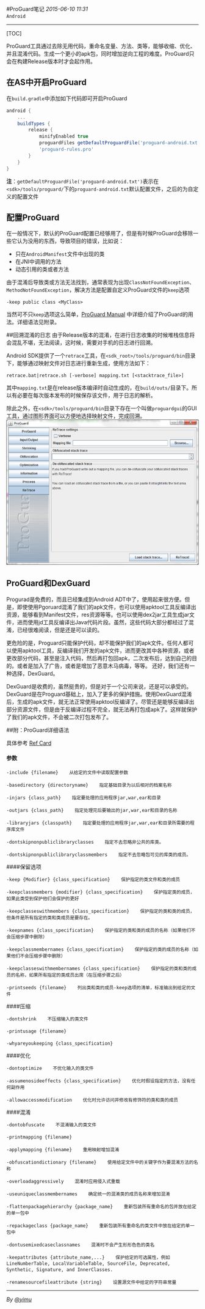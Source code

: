 #ProGuard笔记
*2015-06-10 11:31*<br/>``Android``

---
[TOC]

ProGuard工具通过去除无用代码，重命名变量、方法、类等，能够收缩、优化、并且混淆代码。生成一个更小的apk包，同时增加逆向工程的难度。ProGuard只会在构建Release版本时才会起作用。

## 在AS中开启ProGuard
在`build.gradle`中添加如下代码即可开启ProGuard
```groovy
android {
    ...
    buildTypes {
        release {
            minifyEnabled true 
            proguardFiles getDefaultProguardFile('proguard-android.txt'),
            'proguard-rules.pro'
        }
    }
}
```
**注**：`getDefaultProguardFile('proguard-android.txt')`表示在`<sdk>/tools/proguard/`下的`proguard-android.txt`默认配置文件，之后的为自定义的配置文件

## 配置ProGuard
在一般情况下，默认的ProGuard配置已经够用了，但是有时候ProGuard会移除一些它认为没用的东西，导致项目的错误，比如说：
- 只在`AndroidManifest`文件中出现的类
- 在JNI中调用的方法
- 动态引用的类或者方法

由于混淆后导致类或方法无法找到，通常表现为出现`ClassNotFoundException`、`MethodNotFoundException`，解决方法是配置自定义ProGuard文件的`keep`选项
```
-keep public class <MyClass>
```
当然可不只`keep`选项这么简单，[ProGuard Manual](http://stuff.mit.edu/afs/sipb/project/android/sdk/android-sdk-linux/tools/proguard/docs/index.html#manual/introduction.html) 中详细介绍了ProGuard的用法。详细语法见附录。


##回溯混淆的日志
由于Release版本的混淆，在进行日志收集的时候堆栈信息将会混乱不堪，无法阅读，这时候，需要对手机的日志进行回溯。

Android SDK提供了一个`retrace`工具，在`<sdk_root>/tools/proguard/bin`目录下，能够通过映射文件对日志进行重新生成，使用方法如下：
```
retrace.bat|retrace.sh [-verbose] mapping.txt [<stacktrace_file>]
```
其中`mapping.txt`是在release版本编译时自动生成的，在`build/outs/`目录下。所以有必要在每次版本发布的时候保存该文件，用于日志的解析。

除此之外，在`<sdk>/tools/proguard/bin`目录下存在一个叫做`proguardgui`的GUI工具，通过图形界面可以方便地选择映射文件，完成回溯。
![Alt text](./1433906661060.png)


## ProGuard和DexGuard

Progurad是免费的，而且已经集成到Android ADT中了，使用起来很方便。但是，即使使用Pgoruard混淆了我们的apk文件，也可以使用apktool工具反编译出资源，能够看到Manifest文件，res资源等等。也可以使用dex2jar工具生成jar文件，进而使用jd工具反编译出Java代码片段。虽然，这些代码大部分都经过了混淆，已经很难阅读，但是还是可以读的。

更危险的是，Proguard只能保护代码，却不能保护我们的apk文件。任何人都可以使用apktool工具，反编译我们开发的apk文件，进而更改其中各种资源，或者更改部分代码，甚至是注入代码，然后再打包回apk，二次发布后，达到自己的目的。或者是加入了广告，或者是增加了恶意木马病毒，等等。
还好，我们还有一种选择，DexGuard。

DexGuard是收费的，虽然挺贵的，但是对于一个公司来说，还是可以承受的。DexGuard是在Proguard基础上，加入了更多的保护措施。使用DexGuard混淆后，生成的apk文件，就无法正常使用apktool反编译了。尽管还是能够反编译出部分资源文件，但是由于反编译过程不完全，就无法再打包成apk了。这样就保护了我们的apk文件，不会被二次打包发布了。

##附：ProGuard详细语法

具体参考 [Ref Card](https://stuff.mit.edu/afs/sipb/project/android/sdk/android-sdk-linux/tools/proguard/docs/index.html#manual/refcard.html)

#### 参数
```
-include {filename}    从给定的文件中读取配置参数 

-basedirectory {directoryname}    指定基础目录为以后相对的档案名称 

-injars {class_path}    指定要处理的应用程序jar,war,ear和目录 

-outjars {class_path}    指定处理完后要输出的jar,war,ear和目录的名称 

-libraryjars {classpath}    指定要处理的应用程序jar,war,ear和目录所需要的程序库文件 

-dontskipnonpubliclibraryclasses    指定不去忽略非公共的库类。 

-dontskipnonpubliclibraryclassmembers    指定不去忽略包可见的库类的成员。 
```

####保留选项 
```
-keep {Modifier} {class_specification}    保护指定的类文件和类的成员 

-keepclassmembers {modifier} {class_specification}    保护指定类的成员，如果此类受到保护他们会保护的更好 

-keepclasseswithmembers {class_specification}    保护指定的类和类的成员，但条件是所有指定的类和类成员是要存在。 

-keepnames {class_specification}    保护指定的类和类的成员的名称（如果他们不会压缩步骤中删除） 

-keepclassmembernames {class_specification}    保护指定的类的成员的名称（如果他们不会压缩步骤中删除） 

-keepclasseswithmembernames {class_specification}    保护指定的类和类的成员的名称，如果所有指定的类成员出席（在压缩步骤之后） 

-printseeds {filename}    列出类和类的成员-keep选项的清单，标准输出到给定的文件 
```
####压缩 
```
-dontshrink    不压缩输入的类文件 

-printusage {filename} 

-whyareyoukeeping {class_specification}     
```
####优化 
```
-dontoptimize    不优化输入的类文件 

-assumenosideeffects {class_specification}    优化时假设指定的方法，没有任何副作用 

-allowaccessmodification    优化时允许访问并修改有修饰符的类和类的成员 
```
####混淆 
```
-dontobfuscate    不混淆输入的类文件 

-printmapping {filename} 

-applymapping {filename}    重用映射增加混淆 

-obfuscationdictionary {filename}    使用给定文件中的关键字作为要混淆方法的名称 

-overloadaggressively    混淆时应用侵入式重载 

-useuniqueclassmembernames    确定统一的混淆类的成员名称来增加混淆 

-flattenpackagehierarchy {package_name}    重新包装所有重命名的包并放在给定的单一包中 

-repackageclass {package_name}    重新包装所有重命名的类文件中放在给定的单一包中 

-dontusemixedcaseclassnames    混淆时不会产生形形色色的类名 

-keepattributes {attribute_name,...}    保护给定的可选属性，例如LineNumberTable, LocalVariableTable, SourceFile, Deprecated, Synthetic, Signature, and InnerClasses. 

-renamesourcefileattribute {string}    设置源文件中给定的字符串常量 
```
---
*By [@yimu](https://github.com/yimun/Blog/blob/master/README.md)*